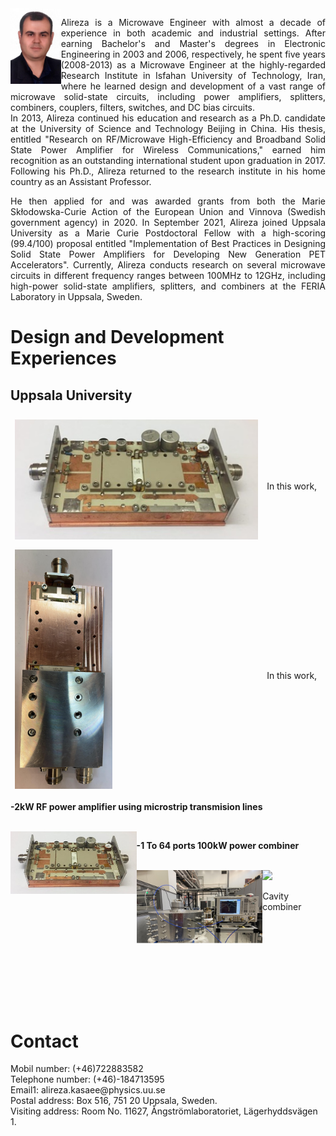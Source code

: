<img src="./imgs/AlirezaJPG.jpg" align="left" width="16%"/>
<p align="justify">Alireza is a Microwave Engineer with almost a decade of experience in both academic and industrial settings. After earning Bachelor's and Master's degrees in Electronic Engineering in 2003 and 2006, respectively, he spent five years (2008-2013) as a Microwave Engineer at the highly-regarded Research Institute in Isfahan University of Technology, Iran, where he learned design and development of a vast range of microwave solid-state circuits, including power amplifiers, splitters, combiners, couplers, filters, switches, and DC bias circuits. 
<br/>
In 2013, Alireza continued his education and research as a Ph.D. candidate at the University of Science and Technology Beijing in China. His thesis, entitled "Research on RF/Microwave High-Efficiency and Broadband Solid State Power Amplifier for Wireless Communications," earned him recognition as an outstanding international student upon graduation in 2017. Following his Ph.D., Alireza returned to the research institute in his home country as an Assistant Professor. 

<p align="justify">He then applied for and was awarded grants from both the Marie Skłodowska-Curie Action of the European Union and Vinnova (Swedish government agency) in 2020. In September 2021, Alireza joined Uppsala University as a Marie Curie Postdoctoral Fellow with a high-scoring (99.4/100) proposal entitled "Implementation of Best Practices in Designing Solid State Power Amplifiers for Developing New Generation PET Accelerators". Currently, Alireza conducts research on several microwave circuits in different frequency ranges between 100MHz to 12GHz, including high-power solid-state amplifiers, splitters, and combiners at the FERIA Laboratory in Uppsala, Sweden.
</p>
<h1> Design and Development Experiences</h1>
<h2> Uppsala University</h2>
<style>
table, tr {border:hidden;}
td, th {border:hidden;}
</style>

<table style="border:hidden;cellspacing=0; cellpadding=0;">

<!-- <style>
th, td {
  border-style:None;}
</style> -->
<!-- *************************************************** -->
  <tr>
    <th style="width:80%"></th>
    <th></th>
  </tr>

<tr>
    <td style = ""><img src="./imgs/2kwmicrostrip.jpg" /></td>
    <td>  <br>
    <p align="justify">
In this work, 
</p>
 </td>
  </tr>
<!-- *************************************************** -->
  <tr>
    <th style="width:80%"></th>
    <th></th>
  </tr>

<tr>
    <td style = ""><img src="./imgs/2kwstripline.jpg" width="40%"/></td>
    <td>  <br>
    <p align="justify">
In this work, 
</p>
 </td>
  </tr>
<!-- *************************************************** -->    
  
  
  
  </table>



<!-- *************************************************** -->
<p align="left"> <b>-2kW RF power amplifier using microstrip transmision lines</b></p><br/>
<img src="./imgs/2kwmicrostrip.jpg" align="left" width="40%"/>
<!-- *************************************************** -->
<p align="left"> <b>-1 To 64 ports 100kW power combiner</b></p><br/>
<img src="./imgs/Cavity_combiner.jpg" align="left" width="40%"/>
<img src="./imgs/100kwcombinergif.gif" width = "29%"/>
<p align="justify"> Cavity combiner
  
</p> <br/>
<br/>
<br/>
<br/>
<br/>
<br/>
<br/>
<br/>
<h1> Contact</h1>
<p>
Mobil number: (+46)722883582<br/>
Telephone number: (+46)-184713595<br/>
Email1: alireza.kasaee@physics.uu.se<br/>
Postal address: Box 516, 751 20 Uppsala, Sweden. <br/>
Visiting address: Room No. 11627, Ångströmlaboratoriet, Lägerhyddsvägen 1.</p>

